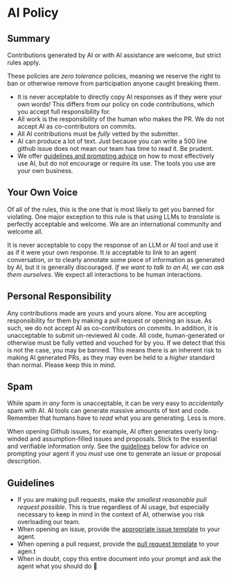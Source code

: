 # AI Policy

## Summary

Contributions generated by AI or with AI assistance are welcome, but strict rules apply.

These policies are _zero tolerance_ policies, meaning we reserve the right to
ban or otherwise remove from participation anyone caught breaking them.

- It is never acceptable to directly copy AI responses as if they were your own words!
  This differs from our policy on code contributions, which you accept full responsibility for.
- All work is the responsibility of the human who makes the PR. We do not accept AI as co-contributors on commits.
- All AI contributions must be _fully_ vetted by the submitter.
- AI can produce a lot of text. Just because you can write a 500 line github issue does not mean our team has time to read it. Be prudent.
- We offer [guidelines and prompting advice](#guidelines) on how to most effectively use AI, 
  but do not encourage or require its use. The tools you use are your own business.

## Your Own Voice

Of all of the rules, this is the one that is most likely to get you banned for violating. One major exception
to this rule is that using LLMs to _translate_ is perfectly acceptable and welcome. We are an international
community and welcome all.

It is never acceptable to copy the response of an LLM or AI tool and use it as if it were your own response.
It _is_ acceptable to link to an agent conversation, or to clearly annotate some piece of information
as generated by AI, but it is generally discouraged. _If we want to talk to an AI, we can ask them ourselves_.
We expect all interactions to be human interactions.

## Personal Responsibility

Any contributions made are yours and yours alone. You are accepting responsibility for them
by making a pull request or opening an issue. As such, we do not accept AI as co-contributors on commits.
In addition, it is unacceptable to submit un-reviewed AI code. All code, human-generated or otherwise must
be fully vetted and vouched for by you. If we detect that this is not the case, you may be banned. This
means there is an inherent risk to making AI generated PRs, as they may even be held to a _higher_ standard
than normal. Please keep this in mind.

## Spam

While spam in _any_ form is unacceptable, it can be very easy to _accidentally_ spam with AI. AI tools can
generate massive amounts of text and code. Remember that humans have to _read_ what you are generating.
Less is more.

When opening Github issues, for example, AI often generates overly long-winded and assumption-filled issues and proposals. 
Stick to the essential and verifiable information only. See the [guidelines](#guidelines) below for
advice on prompting your agent if you _must_ use one to generate an issue or proposal description.

## Guidelines

- If you are making pull requests, make _the smallest reasonable pull request possible_. This is true regardless of
  AI usage, but especially necessary to keep in mind in the context of AI, otherwise you risk overloading our team.
- When opening an issue, provide the [appropriate issue template](https://github.com/ash-project/.github/tree/main/.github/ISSUE_TEMPLATE) to your agent.
- When opening a pull request, provide the [pull request template](https://github.com/ash-project/.github/blob/main/PULL_REQUEST_TEMPLATE.md) to your agen.t
- When in doubt, copy this entire document into your prompt and ask the agent what you should do 🙂
